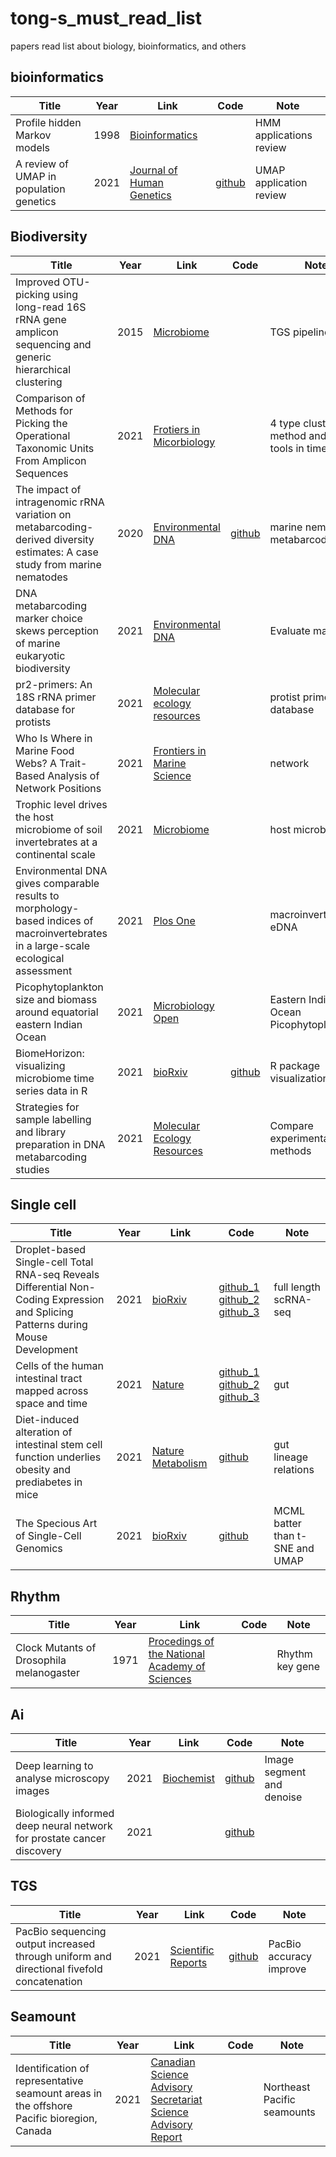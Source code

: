 # tong-s_must_read_list
papers read list about biology, bioinformatics, and others

## bioinformatics

|Title|Year|Link|Code|Note|
|---|---|---|---|---|
|Profile hidden Markov models|1998|[Bioinformatics](https://academic.oup.com/bioinformatics/article/14/9/755/259550)| |HMM applications review|
|A review of UMAP in population genetics|2021|[Journal of Human Genetics](https://www.nature.com/articles/s10038-020-00851-4)|[github](https://github.com/diazale/umap_review)|UMAP application review|

## Biodiversity

|Title|Year|Link|Code|Note|
|---|---|---|---|---|
|Improved OTU-picking using long-read 16S rRNA gene amplicon sequencing and generic hierarchical clustering|2015|[Microbiome](https://microbiomejournal.biomedcentral.com/articles/10.1186/s40168-015-0105-6)| |TGS pipeline|
|Comparison of Methods for Picking the Operational Taxonomic Units From Amplicon Sequences|2021|[Frotiers in Micorbiology](https://www.frontiersin.org/articles/10.3389/fmicb.2021.644012/full)||4 type clustering method and 33 tools in timeline|
|The impact of intragenomic rRNA variation on metabarcoding-derived diversity estimates: A case study from marine nematodes|2020|[Environmental DNA](https://onlinelibrary.wiley.com/doi/full/10.1002/edn3.77)|[github](https://github.com/BikLab/nematode-rRNA-variants)|marine nematodes metabarcoding|
|DNA metabarcoding marker choice skews perception of marine eukaryotic biodiversity|2021|[Environmental DNA](https://onlinelibrary.wiley.com/doi/full/10.1002/edn3.245)||Evaluate marker|
|pr2-primers: An 18S rRNA primer database for protists|2021|[Molecular ecology resources](https://onlinelibrary.wiley.com/doi/epdf/10.1111/1755-0998.13465)||protist primer database|
|Who Is Where in Marine Food Webs? A Trait-Based Analysis of Network Positions|2021|[Frontiers in Marine Science](https://www.frontiersin.org/articles/10.3389/fmars.2021.636042/full)||network|
|Trophic level drives the host microbiome of soil invertebrates at a continental scale|2021|[Microbiome](https://microbiomejournal.biomedcentral.com/articles/10.1186/s40168-021-01144-4)||host microbiome|
|Environmental DNA gives comparable results to morphology-based indices of macroinvertebrates in a large-scale ecological assessment|2021|[Plos One](https://journals.plos.org/plosone/article?id=10.1371/journal.pone.0257510)||macroinvertebrates eDNA|
|Picophytoplankton size and biomass around equatorial eastern Indian Ocean|2021|[Microbiology Open](https://onlinelibrary.wiley.com/doi/10.1002/mbo3.629)||Eastern Indian Ocean Picophytoplankton|
|BiomeHorizon: visualizing microbiome time series data in R|2021|[bioRxiv](https://www.biorxiv.org/content/10.1101/2021.08.29.458140v1.full.pdf+html)|[github](https://github.com/blekhmanlab/biomehorizon/)|R package visualization|
|Strategies for sample labelling and library preparation in DNA metabarcoding studies|2021|[Molecular Ecology Resources](https://onlinelibrary.wiley.com/doi/10.1111/1755-0998.13512)||Compare experimental methods|

## Single cell

|Title|Year|Link|Code|Note|
|---|---|---|---|---|
|Droplet-based Single-cell Total RNA-seq Reveals Differential Non-Coding Expression and Splicing Patterns during Mouse Development|2021|[bioRxiv](https://www.biorxiv.org/content/10.1101/2021.09.15.460240v1.full.pdf)|[github_1](https://github.com/annaalemany/vasaseq) [github_2](https://github.com/hemberg-lab/MicroExonator) [github_3](https://github.com/hemberg-lab/RNA_seq_snakepipes)|full length scRNA-seq|
|Cells of the human intestinal tract mapped across space and time|2021|[Nature](https://www.nature.com/articles/s41586-021-03852-1)|[github_1](https://github.com/Teichlab/SpaceTimeGut) [github_2](https://github.com/vitkl/fetal_gut_mapping/) [github_3](https://github.com/natsuhiko/PHM)|gut|
|Diet-induced alteration of intestinal stem cell function underlies obesity and prediabetes in mice|2021|[Nature Metabolism](https://www.nature.com/articles/s42255-021-00458-9.epdf)|[github](https://github.com/theislab/2021_Aliluev_Tritschler_gut_HFD)|gut lineage relations|
|The Specious Art of Single-Cell Genomics|2021|[bioRxiv](https://www.biorxiv.org/content/10.1101/2021.08.25.457696v2.full.pdf+html)|[github](https://github.com/pachterlab/CBP_2021)|MCML batter than t-SNE and UMAP|

## Rhythm

|Title|Year|Link|Code|Note|
|---|---|---|---|---|
|Clock Mutants of Drosophila melanogaster|1971|[Procedings of the National Academy of Sciences](https://www.pnas.org/content/68/9/2112)||Rhythm key gene|

## Ai
|Title|Year|Link|Code|Note|
|---|---|---|---|---|
|Deep learning to analyse microscopy images|2021|[Biochemist](https://portlandpress.com/biochemist/article/doi/10.1042/bio_2021_167/229698/Deep-learning-to-analyse-microscopy-images)|[github](https://github.com/HenriquesLab/ZeroCostDL4Mic)|Image segment and denoise|
|Biologically informed deep neural network for prostate cancer discovery|2021|[](https://www.nature.com/articles/s41586-021-03922-4)|[github](https://github.com/marakeby/pnet_prostate_paper)||

## TGS
|Title|Year|Link|Code|Note|
|---|---|---|---|---|
|PacBio sequencing output increased through uniform and directional fivefold concatenation|2021|[Scientific Reports](https://www.nature.com/articles/s41598-021-96829-z)|[github](https://github.com/ichen-lab-ucsb/DeCatCounter)|PacBio accuracy improve|

## Seamount

|Title|Year|Link|Code|Note|
|---|---|---|---|---|
|Identification of representative seamount areas in the offshore Pacific bioregion, Canada|2021|[Canadian Science Advisory Secretariat Science Advisory Report](https://www.dfo-mpo.gc.ca/csas-sccs/Publications/SAR-AS/2021/2021_041-eng.pdf)||Northeast Pacific seamounts|
